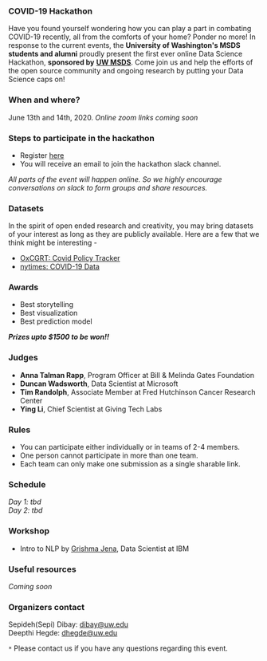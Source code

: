 ### COVID-19 Hackathon

Have you found yourself wondering how you can play a part in combating COVID-19 recently, all from the comforts of your home? Ponder no more! In response to the current events, the **University of Washington's MSDS students and alumni** proudly present the first ever online Data Science Hackathon, **sponsored by** <a href="https://www.washington.edu/datasciencemasters/" target="_blank"><b>UW MSDS</b></a>. Come join us and help the efforts of the open source community and ongoing research by putting your Data Science caps on!


### When and where? 
June 13th and 14th, 2020.
*Online zoom links coming soon*

### Steps to participate in the hackathon

- Register <a href="https://docs.google.com/forms/d/e/1FAIpQLSefB4qKEO6NkoqK--p3shr2PymNue3IfpLIR-e7ahVRXgrFng/viewform" target="_blank">here</a>
- You will receive an email to join the hackathon slack channel.  

*All parts of the event will happen online. So we highly encourage conversations on slack to form groups and share resources.* 

### Datasets

In the spirit of open ended research and creativity, you may bring datasets of your interest as long as they are publicly available. Here are a few that we think might be interesting -  
- <a href="https://github.com/OxCGRT/covid-policy-tracker" target="_blank">OxCGRT: Covid Policy Tracker</a> 
- <a href="https://github.com/nytimes/covid-19-data" target="_blank">nytimes: COVID-19 Data</a> 

### Awards

- Best storytelling
- Best visualization 
- Best prediction model

**_Prizes upto $1500 to be won!!_**

### Judges

- **Anna Talman Rapp**, Program Officer at Bill & Melinda Gates Foundation
- **Duncan Wadsworth**, Data Scientist at Microsoft
- **Tim Randolph**, Associate Member at Fred Hutchinson Cancer Research Center 
- **Ying Li**, Chief Scientist at Giving Tech Labs

### Rules

- You can participate either individually or in teams of 2-4 members. 
- One person cannot participate in more than one team.
- Each team can only make one submission as a single sharable link.

### Schedule

*Day 1: tbd <br/>
Day 2: tbd*

### Workshop

- Intro to NLP by <a href="https://gjena.github.io/about.html" target="_blank">Grishma Jena</a>, Data Scientist at IBM

### Useful resources
*Coming soon*

### Organizers contact 

Sepideh(Sepi) Dibay: dibay@uw.edu <br/>
Deepthi Hegde: dhegde@uw.edu

`*` Please contact us if you have any questions regarding this event.
